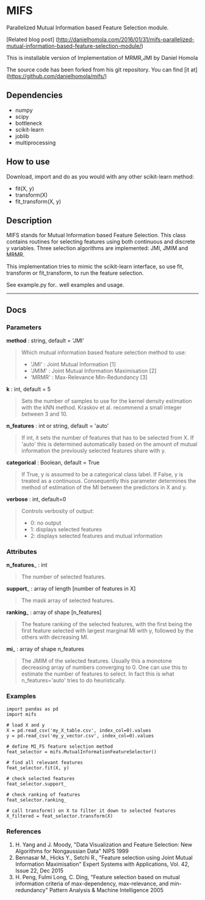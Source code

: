 # MIFS #

Parallelized Mutual Information based Feature Selection module.

[Related blog post] (http://danielhomola.com/2016/01/31/mifs-parallelized-mutual-information-based-feature-selection-module/)

This is installable version of Implementation of MRMR,JMI by Daniel Homola

The source code has been forked from his git repository. You can find [it at] (https://github.com/danielhomola/mifs/)

## Dependencies ##

* numpy
* scipy
* bottleneck
* scikit-learn
* joblib
* multiprocessing

## How to use ##
Download, import and do as you would with any other scikit-learn method:
* fit(X, y)
* transform(X)
* fit_transform(X, y)

## Description ##

MIFS stands for Mutual Information based Feature Selection. This class contains routines for selecting features using both continuous and discrete y variables. Three selection algorithms are implemented: JMI, JMIM and MRMR.

This implementation tries to mimic the scikit-learn interface, so use fit, transform or fit_transform, to run the feature selection.

See example.py for.. well examples and usage.

* * *

## Docs ##

### Parameters ###

__method__ : string, default = 'JMI'
> Which mutual information based feature selection method to use:
> * 'JMI' : Joint Mutual Information [1]
> * 'JMIM' : Joint Mutual Information Maximisation [2]
> * 'MRMR' : Max-Relevance Min-Redundancy [3]

__k__ : int, default = 5
> Sets the number of samples to use for the kernel density estimation with the kNN method. Kraskov et al. recommend a small integer between 3 and 10.

__n_features__ : int or string, default = 'auto'
> If int, it sets the number of features that has to be selected from X. If 'auto' this is determined automatically based on the amount of mutual information the previously selected features share with y.

__categorical__ : Boolean, default = True
> If True, y is assumed to be a categorical class label. If False, y is treated as a continuous. Consequently this parameter determines the method of estimation of the MI between the predictors in X and y.

__verbose__ : int, default=0
> Controls verbosity of output:
> * 0: no output
> * 1: displays selected features
> * 2: displays selected features and mutual information

### Attributes ###

__n_features___ : int
> The number of selected features.

__support___ : array of length [number of features in X]
> The mask array of selected features.

__ranking___ : array of shape [n_features]
> The feature ranking of the selected features, with the first being the first feature selected with largest marginal MI with y, followed by the others with decreasing MI.

__mi___ : array of shape n_features
> The JMIM of the selected features. Usually this a monotone decreasing array of numbers converging to 0. One can use this to estimate the number of features to select. In fact this is what n_features='auto' tries to do heuristically.

### Examples ###

    import pandas as pd
    import mifs

    # load X and y
    X = pd.read_csv('my_X_table.csv', index_col=0).values
    y = pd.read_csv('my_y_vector.csv', index_col=0).values

    # define MI_FS feature selection method
    feat_selector = mifs.MutualInformationFeatureSelector()

    # find all relevant features
    feat_selector.fit(X, y)

    # check selected features
    feat_selector.support_

    # check ranking of features
    feat_selector.ranking_

    # call transform() on X to filter it down to selected features
    X_filtered = feat_selector.transform(X)

### References ###

1. H. Yang and J. Moody, "Data Visualization and Feature Selection: New
    Algorithms for Nongaussian Data"
    NIPS 1999
2. Bennasar M., Hicks Y., Setchi R., "Feature selection using Joint Mutual
    Information Maximisation"
    Expert Systems with Applications, Vol. 42, Issue 22, Dec 2015
3. H. Peng, Fulmi Long, C. Ding, "Feature selection based on mutual
    information criteria of max-dependency, max-relevance,
    and min-redundancy"
    Pattern Analysis & Machine Intelligence 2005
